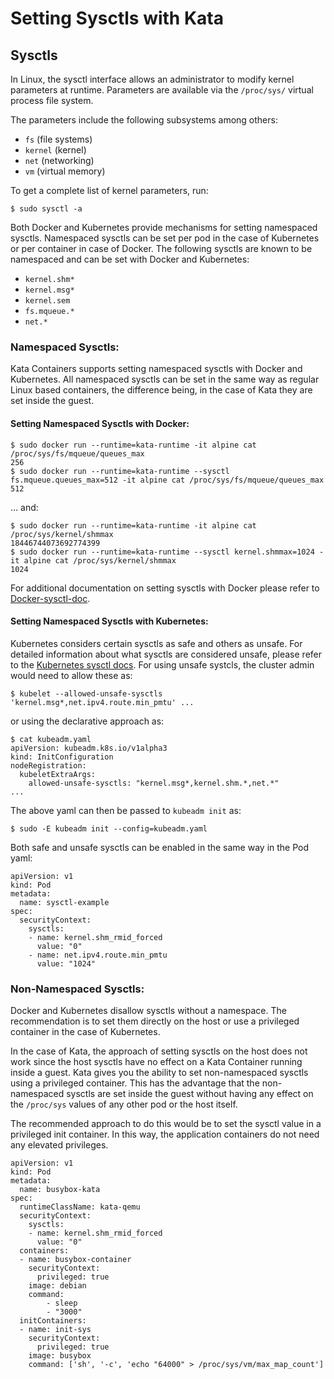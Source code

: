 # Setting Sysctls with Kata

## Sysctls
In Linux, the sysctl interface allows an administrator to modify kernel 
parameters at runtime. Parameters are available via the `/proc/sys/` virtual 
process file system. 

The parameters include the following subsystems among others:
- `fs` (file systems)
- `kernel` (kernel)
- `net` (networking)
- `vm` (virtual memory)

To get a complete list of kernel parameters, run:
```
$ sudo sysctl -a
```

Both Docker and Kubernetes provide mechanisms for setting namespaced sysctls. 
Namespaced sysctls can be set per pod in the case of Kubernetes or per container
in case of Docker.
The following sysctls are known to be namespaced and can be set with 
Docker and Kubernetes:

- `kernel.shm*`
- `kernel.msg*`
- `kernel.sem`
- `fs.mqueue.*`
- `net.*`

### Namespaced Sysctls:

Kata Containers supports setting namespaced sysctls with Docker and Kubernetes.
All namespaced sysctls can be set in the same way as regular Linux based
containers, the difference being, in the case of Kata they are set inside the guest.

#### Setting Namespaced Sysctls with Docker:

```
$ sudo docker run --runtime=kata-runtime -it alpine cat /proc/sys/fs/mqueue/queues_max
256
$ sudo docker run --runtime=kata-runtime --sysctl fs.mqueue.queues_max=512 -it alpine cat /proc/sys/fs/mqueue/queues_max
512
```

... and:

```
$ sudo docker run --runtime=kata-runtime -it alpine cat /proc/sys/kernel/shmmax
18446744073692774399
$ sudo docker run --runtime=kata-runtime --sysctl kernel.shmmax=1024 -it alpine cat /proc/sys/kernel/shmmax
1024
```

For additional documentation on setting sysctls with Docker please refer to [Docker-sysctl-doc](https://docs.docker.com/engine/reference/commandline/run/#configure-namespaced-kernel-parameters-sysctls-at-runtime).


#### Setting Namespaced Sysctls with Kubernetes:

Kubernetes considers certain sysctls as safe and others as unsafe. For detailed
information about what sysctls are considered unsafe, please refer to the [Kubernetes sysctl docs](https://kubernetes.io/docs/tasks/administer-cluster/sysctl-cluster/).
For using unsafe systcls, the cluster admin would need to allow these as:

```
$ kubelet --allowed-unsafe-sysctls 'kernel.msg*,net.ipv4.route.min_pmtu' ...
```

or using the declarative approach as:

```
$ cat kubeadm.yaml
apiVersion: kubeadm.k8s.io/v1alpha3
kind: InitConfiguration
nodeRegistration:
  kubeletExtraArgs:
    allowed-unsafe-sysctls: "kernel.msg*,kernel.shm.*,net.*"
...
```

The above yaml can then be passed to `kubeadm init` as:
```
$ sudo -E kubeadm init --config=kubeadm.yaml
```

Both safe and unsafe sysctls can be enabled in the same way in the Pod yaml:

```
apiVersion: v1
kind: Pod
metadata:
  name: sysctl-example
spec:
  securityContext:
    sysctls:
    - name: kernel.shm_rmid_forced
      value: "0"
    - name: net.ipv4.route.min_pmtu
      value: "1024"
```

### Non-Namespaced Sysctls:

Docker and Kubernetes disallow sysctls without a namespace.
The recommendation is to set them directly on the host or use a privileged
container in the case of Kubernetes.

In the case of Kata, the approach of setting sysctls on the host does not
work since the host sysctls have no effect on a Kata Container running 
inside a guest. Kata gives you the ability to set non-namespaced sysctls using a privileged container.
This has the advantage that the non-namespaced sysctls are set inside the guest 
without having any effect on the `/proc/sys` values of any other pod or the 
host itself. 

The recommended approach to do this would be to set the sysctl value in a
privileged init container. In this way, the application containers do not need any elevated 
privileges.

```
apiVersion: v1
kind: Pod
metadata:
  name: busybox-kata
spec:
  runtimeClassName: kata-qemu
  securityContext:
    sysctls:
    - name: kernel.shm_rmid_forced
      value: "0"
  containers:
  - name: busybox-container
    securityContext:
      privileged: true
    image: debian
    command:
        - sleep
        - "3000"
  initContainers:
  - name: init-sys
    securityContext:
      privileged: true
    image: busybox
    command: ['sh', '-c', 'echo "64000" > /proc/sys/vm/max_map_count']
```

